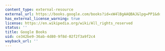 ```yaml
---
content_type: external-resource
external_url: https://books.google.com/books?id=xW4lBgAAQBAJ&lpg=PP1&dq=introduction%20to%20emergency%20management&pg=PA121#v=onepage&q&f=false
has_external_license_warning: true
license: https://en.wikipedia.org/wiki/All_rights_reserved
status: ''
title: Google Books
uid: ce342be9-36ab-4d80-9f8d-02f2f3a9f2c4
wayback_url: ''
---
```

